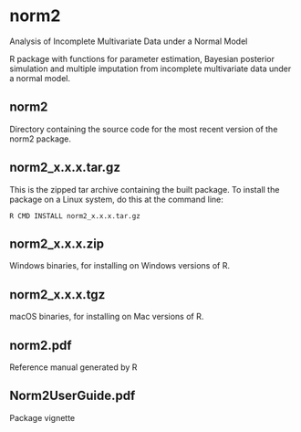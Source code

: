 # norm2
Analysis of Incomplete Multivariate Data under a Normal Model

R package with functions for parameter estimation, Bayesian posterior simulation and multiple imputation from incomplete multivariate data under a normal model.

## norm2
Directory containing the source code for the most recent version of the norm2 package.

## norm2_x.x.x.tar.gz
This is the zipped tar archive containing the built package. To
install the package on a Linux system, do this at the command line:

```
R CMD INSTALL norm2_x.x.x.tar.gz
```
## norm2_x.x.x.zip
Windows binaries, for installing on Windows versions of R.

## norm2_x.x.x.tgz
macOS binaries, for installing on Mac versions of R.

## norm2.pdf
Reference manual generated by R

## Norm2UserGuide.pdf
Package vignette
